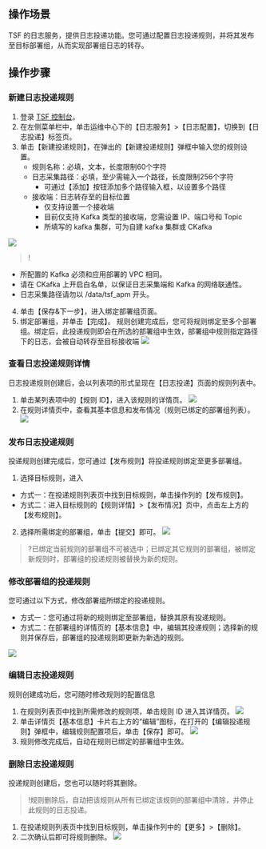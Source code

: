 ## 操作场景
TSF 的日志服务，提供日志投递功能。您可通过配置日志投递规则，并将其发布至目标部署组，从而实现部署组日志的转存。

## 操作步骤
### 新建日志投递规则
1. 登录 [TSF 控制台](https://console.cloud.tencent.com/tsf/index)。 
2. 在左侧菜单栏中，单击运维中心下的【日志服务】>【日志配置】，切换到【日志投递】标签页。
3. 单击【新建投递规则】，在弹出的【新建投递规则】弹框中输入您的规则设置。
	- 规则名称：必填，文本，长度限制60个字符
	- 日志采集路径：必填，至少需输入一个路径，长度限制256个字符
		- 可通过【添加】按钮添加多个路径输入框，以设置多个路径
	- 接收端：日志转存至的目标位置
		- 仅支持设置一个接收端
		- 目前仅支持 Kafka 类型的接收端，您需设置 IP、端口号和 Topic
		- 所填写的 kafka 集群，可为自建 kafka 集群或 CKafka

![](https://main.qcloudimg.com/raw/123e708671364d2f32a366556bc9486b.png)
>!
- 所配置的 Kafka 必须和应用部署的 VPC 相同。
- 请在 CKafka 上开启白名单，以保证日志采集端和 Kafka 的网络联通性。
- 日志采集路径请勿以 /data/tsf_apm 开头。

4. 单击【保存&下一步】，进入绑定部署组页面。
5. 绑定部署组，并单击【完成】。
规则创建完成后，您可将规则绑定至多个部署组。绑定后，此投递规则即会在所选的部署组中生效，部署组中规则指定路径下的日志，会被自动转存至目标接收端
![](https://main.qcloudimg.com/raw/6e13362b6d68c80b7ab442138b251562.jpg)

### 查看日志投递规则详情
日志投递规则创建后，会以列表项的形式呈现在【日志投递】页面的规则列表中。
1. 单击某列表项中的【规则 ID】，进入该规则的详情页。
![](https://main.qcloudimg.com/raw/e10ee20ad0f914adc717bc1f52eb7067.jpg)
2. 在规则详情页中，查看其基本信息和发布情况（规则已绑定的部署组列表）。
![](https://main.qcloudimg.com/raw/2cf45330fec45aadd26a133baeb2b28a.jpg)

### 发布日志投递规则
投递规则创建完成后，您可通过【发布规则】将投递规则绑定至更多部署组。
1. 选择目标规则，进入
 - 方式一：在投递规则列表页中找到目标规则，单击操作列的【发布规则】。
 - 方式二：进入目标规则的【规则详情】>【发布情况】页中，点击左上方的【发布规则】。
2. 选择所需绑定的部署组，单击【提交】即可。
![](https://main.qcloudimg.com/raw/85f02c87de88e0dbc0a22c39e0a86967.jpg)
>?已绑定当前规则的部署组不可被选中；已绑定其它规则的部署组，被绑定新规则时，部署组的投递规则被替换为新的规则。

### 修改部署组的投递规则
您可通过以下方式，修改部署组所绑定的投递规则。
- 方式一：您可通过将新的规则绑定至部署组，替换其原有投递规则。
- 方式二：在部署组的详情页的【基本信息】中，编辑其投递规则；选择新的规则并保存后，部署组的投递规则即更新为新选的规则。

![](https://main.qcloudimg.com/raw/2c26107e4593079446a2350eee4bbc5f.jpg)

### 编辑日志投递规则
规则创建成功后，您可随时修改规则的配置信息
1. 在规则列表页中找到所需修改的规则项，单击规则 ID 进入其详情页。
![](https://main.qcloudimg.com/raw/7004e777c66882c0d0beebb5c5c629f0.jpg)
2. 单击详情页【基本信息】卡片右上方的“编辑”图标，在打开的【编辑投递规则】弹框中，编辑规则配置项后，单击【保存】即可。
![](https://main.qcloudimg.com/raw/22ff82f4a02bdc67796ec46c3a22a255.jpg)
3. 规则修改完成后，自动在规则已绑定的部署组中生效。




### 删除日志投递规则
投递规则创建后，您也可以随时将其删除。
>!规则删除后，自动把该规则从所有已绑定该规则的部署组中清除，并停止此规则的日志投递。

1. 在投递规则列表页中找到目标规则，单击操作列中的【更多】>【删除】。
2. 二次确认后即可将规则删除。
![](https://main.qcloudimg.com/raw/870eb2401f6a1a040f6e5d64728fc490.jpg)
